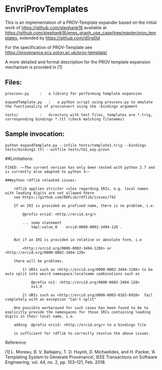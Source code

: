 # EnvriProvTemplates

This is an implementation of a PROV-Template expander based on the initial work of https://github.com/stephank16 available at https://github.com/stephank16/enes_graph_use_case/tree/master/prov_templates, extended by https://github.com/d0rg0ld


For the specification of PROV-Template see https://provenance.ecs.soton.ac.uk/prov-template/

A more detailed and formal description for the PROV template expansion mechanism is provided in [1]


## Files:

	provconv.py		: 	a library for performing template expansion

	expandTemplate.py	:	a python script using provconv.py to emulate the functionality of provconvert using the -bindings argument

	tests/			:	directory with test files, templates are *.trig, corresponding bindings *.ttl (check matching filenames)

## Sample invocation: 

	python expandTemplate.py --infile tests/template1.trig --bindings tests/binding1.ttl --outfile tests/tb1_exp.provn

##Limitations:

	FIXED: ~~The current version has only been tested with python 2.7 and is currently also adapted to python 3~~

	###python rdflib releated issues:

		rdflib applies stricter rules regarding IRIs, e.g. local names with leading digits are not allowed there
		see https://github.com/RDFLib/rdflib/issues/742

		If an IRI is provided as prefixed name, there is no problem, i.e.

			@prefix orcid: <http://orcid.org/> 
	
			... some statement
				tmpl:value_0	orcid:0000-0002-3494-120 .


		But if an IRI is provided in relative or absolute form, i.e

			<http://orcid.org/0000-0002-3494-120X> or <http://orcid.org/0000-0002-3494-120>

		there will be problems.

			1) URIs such as <http://orcid.org/0000-0002-3494-120X> to be auto split into weird namespace:localname combinations such as

				@prefix ns1: <http://orcid.org/0000-0002-3494-120> 
				ns1:X

			2) URIs such as <http://orcid.org/0000-0003-0183-6910>  fail completely with an exception "Can't split"

		One possible workaround for such cases has been found to be to explicitly provide the namespaces for those IRIs containing leading digits in their local name, i.e.

		adding  @prefix orcid: <http://orcid.org/> to a bindings file

		is sufficient for rdflib to correctly resolve the above issues.


Reference:

[1] L. Moreau, B. V. Batlajery, T. D. Huynh, D. Michaelides, and H. Packer, ‘A Templating System to Generate Provenance’, IEEE Transactions on Software Engineering, vol. 44, no. 2, pp. 103–121, Feb. 2018.

